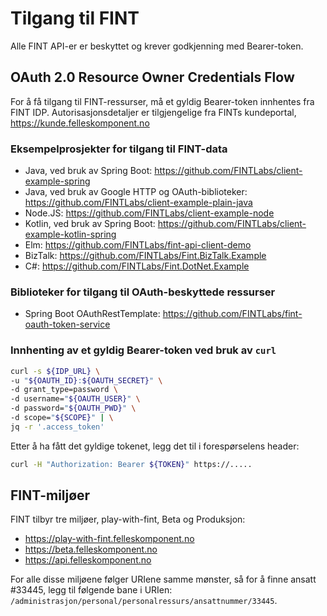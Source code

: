 # Tilgang til FINT

Alle FINT API-er er beskyttet og krever godkjenning med Bearer-token.

## OAuth 2.0 Resource Owner Credentials Flow

For å få tilgang til FINT-ressurser, må et gyldig Bearer-token innhentes fra FINT IDP. Autorisasjonsdetaljer er tilgjengelige fra FINTs kundeportal, https://kunde.felleskomponent.no


### Eksempelprosjekter for tilgang til FINT-data

- Java, ved bruk av Spring Boot: https://github.com/FINTLabs/client-example-spring
- Java, ved bruk av Google HTTP og OAuth-biblioteker: https://github.com/FINTLabs/client-example-plain-java
- Node.JS: https://github.com/FINTLabs/client-example-node
- Kotlin, ved bruk av Spring Boot: https://github.com/FINTLabs/client-example-kotlin-spring
- Elm: https://github.com/FINTLabs/fint-api-client-demo
- BizTalk: https://github.com/FINTLabs/Fint.BizTalk.Example
- C#: https://github.com/FINTLabs/Fint.DotNet.Example

### Biblioteker for tilgang til OAuth-beskyttede ressurser

- Spring Boot OAuthRestTemplate: https://github.com/FINTLabs/fint-oauth-token-service

### Innhenting av et gyldig Bearer-token ved bruk av `curl`

```sh
curl -s ${IDP_URL} \
-u "${OAUTH_ID}:${OAUTH_SECRET}" \
-d grant_type=password \
-d username="${OAUTH_USER}" \
-d password="${OAUTH_PWD}" \
-d scope="${SCOPE}" | \
jq -r '.access_token'
```

Etter å ha fått det gyldige tokenet, legg det til i forespørselens header:

```sh
curl -H "Authorization: Bearer ${TOKEN}" https://.....
```

## FINT-miljøer

FINT tilbyr tre miljøer, play-with-fint, Beta og Produksjon:

- https://play-with-fint.felleskomponent.no
- https://beta.felleskomponent.no
- https://api.felleskomponent.no

For alle disse miljøene følger URIene samme mønster, så for å finne ansatt #33445, legg til følgende bane i URIen: `/administrasjon/personal/personalressurs/ansattnummer/33445`.

